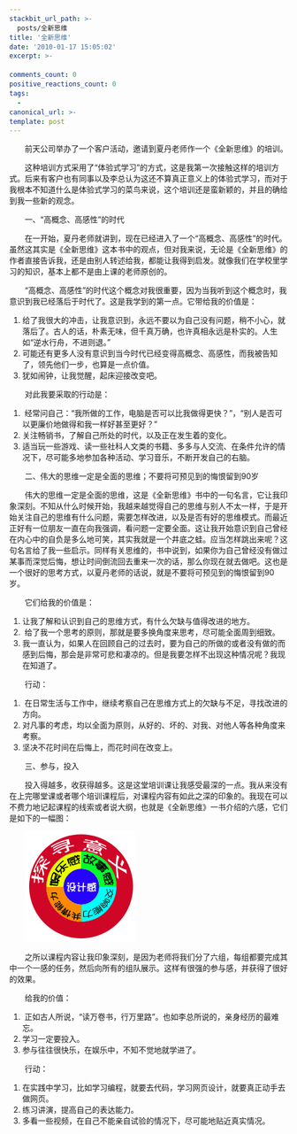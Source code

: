 ```yaml
---
stackbit_url_path: >-
  posts/全新思维
title: '全新思维'
date: '2010-01-17 15:05:02'
excerpt: >-
  
comments_count: 0
positive_reactions_count: 0
tags: 
  - 
canonical_url: >-
template: post
---
```

<div style="text-indent: 2em;"><p>前天公司举办了一个客户活动，邀请到夏丹老师作一个《全新思维》的培训。</p><p>这种培训方式采用了“体验式学习”的方式，这是我第一次接触这样的培训方式。后来有客户也有同事以及李总认为这还不算真正意义上的体验式学习，而对于我根本不知道什么是体验式学习的菜鸟来说，这个培训还是蛮新颖的，并且的确给到我一些新的观念。</p><p>一、“高概念、高感性”的时代</p><p>在一开始，夏丹老师就讲到，现在已经进入了一个“高概念、高感性”的时代。虽然这其实是《全新思维》这本书中的观点，但对我来说，无论是《全新思维》的作者直接告诉我，还是由别人转述给我，都能让我得到启发。就像我们在学校里学习的知识，基本上都不是由上课的老师原创的。</p><p>“高概念、高感性”的时代这个概念对我很重要，因为当我听到这个概念时，我意识到我已经落后于时代了。这是我学到的第一点。它带给我的价值是：</p><ol style="text-indent: 0;">    <li>给了我很大的冲击，让我意识到，永远不要以为自己没有问题，稍不小心，就落后了。古人的话，朴素无味，但千真万确，也许真相永远是朴实的。人生如“逆水行舟，不进则退。”</li>    <li>可能还有更多人没有意识到当今时代已经变得高概念、高感性，而我被告知了，领先他们一步，也算是一点价值。</li>    <li>犹如闹钟，让我觉醒，起床迎接改变吧。</li></ol><p>对此我要采取的行动是：</p><ol style="text-indent: 0;">    <li>&nbsp;经常问自己：“我所做的工作，电脑是否可以比我做得更快？”，“别人是否可以更廉价地做得和我一样好甚至更好？”</li>    <li>关注畅销书，了解自己所处的时代，以及正在发生着的变化。</li>    <li>适当玩一些游戏、读一些社科人文类的书籍、多多与人交流、在条件允许的情况下，尽可能多地参加各种活动、学习音乐，不断开发自己的右脑。</li></ol><p>二、伟大的思维一定是全面的思维；不要将可预见到的悔恨留到90岁</p><p>伟大的思维一定是全面的思维，这是《全新思维》书中的一句名言，它让我印象深刻。不知从什么时候开始，我越来越觉得自己的思维与别人不太一样，于是开始关注自己的思维有什么问题，需要怎样改进，以及是否有好的思维模式。而最近正好有一位朋友一直在向我强调，看问题一定要全面。这让我开始意识到自己曾经在内心中的自负是多么地可笑，其实我就是一个井底之蛙。应当怎样跳出来呢？这句名言给了我一些启示。同样有关思维的，书中说到，如果你为自己曾经没有做过某事而深觉后悔，想让时间倒流回去重来一次的话，那么你现在就去做吧。这也是一个很好的思考方式，以夏丹老师的话说，就是不要将可预见到的悔恨留到90岁。</p><p>它们给我的价值是：</p><ol style="text-indent: 0">    <li>让我了解和认识到自己的思维方式，有什么欠缺与值得改进的地方。</li>    <li>&nbsp;给了我一个思考的原则，那就是要多换角度来思考，尽可能全面周到细致。</li>    <li>我一直认为，如果人在回顾自己的过去时，要为自己的所做的或者没有做的而感到后悔，那会是非常可悲和凄凉的。但是我要怎样不出现这种情况呢？我现在知道了。</li></ol><p>行动：</p><ol style="text-indent: 0;">    <li>&nbsp;在日常生活与工作中，继续考察自己在思维方式上的欠缺与不足，寻找改进的方向。</li>    <li>对凡事的考虑，均以全面为原则，从好的、坏的、对我、对他人等各种角度来考察。</li>    <li>坚决不花时间在后悔上，而花时间在改变上。</li></ol><p>三、参与，投入</p><p>投入得越多，收获得越多。这是这堂培训课让我感受最深的一点。我从来没有在上完哪堂课或者哪个培训课程后，对课程内容有如此之深的印象的。我现在可以不费力地记起课程的线索或者说大纲，也就是《全新思维》一书介绍的六感，它们是如下的一幅图：</p><p><img onload="ResizeImage(this,520)" alt="" title="" src="https://raw.githubusercontent.com/Jeff-Tian/blogengine.net/master/Source/BlogEngine/BlogEngine.NET/App_Data/files/image_369.png"></p><p>之所以课程内容让我印象深刻，是因为老师将我们分了六组，每组都要完成其中一个一感的任务，然后向所有的组队展示。这样有很强的参与感，并获得了很好的效果。</p><p>给我的价值：</p><ol style="text-indent: 0;">    <li>&nbsp;正如古人所说，“读万卷书，行万里路”。也如李总所说的，亲身经历的最难忘。</li>    <li>学习一定要投入。</li>    <li>参与往往很快乐，在娱乐中，不知不觉地就学进了。</li></ol><p>行动：</p><p></p><ol style="text-indent: 0px; ">    <li>在实践中学习，比如学习编程，就要去代码，学习网页设计，就要真正动手去做网页。</li>    <li>练习讲演，提高自己的表达能力。</li>    <li>多看一些视频，在自己不能亲自试验的情况下，尽可能地贴近真实情况。</li></ol><p></p></div>